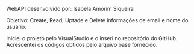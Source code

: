 WebAPI desenvolvido por: Isabela Amorim Siqueira

Objetivo: Create, Read, Uptade e Delete informações de email e nome do usuário.

Iniciei o projeto pelo VisualStudio e o inseri no repositório do GitHub.
Acrescentei os códigos obtidos pelo arquivo base fornecido.

